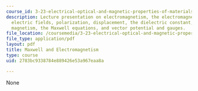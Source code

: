 ```yaml
---
course_id: 3-23-electrical-optical-and-magnetic-properties-of-materials-fall-2007
description: Lecture presentation on electromagnetism, the electromagnetic spectrum,
  electric fields, polarization, displacement, the dielectric constant, susceptibility,
  magnetism, the Maxwell equations, and vector potential and gauges.
file_location: /coursemedia/3-23-electrical-optical-and-magnetic-properties-of-materials-fall-2007/2783bc9338784e889426e53a967eaa8a_clean16.pdf
file_type: application/pdf
layout: pdf
title: Maxwell and Electromagnetism
type: course
uid: 2783bc9338784e889426e53a967eaa8a

---
```

None